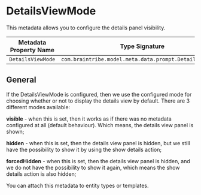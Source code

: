 # DetailsViewMode

This metadata allows you to configure the details panel visibility.

Metadata Property Name  | Type Signature  
------- | -----------
`DetailsViewMode` | `com.braintribe.model.meta.data.prompt.DetailsViewMode`

## General

If the DetailsViewMode is configured, then we use the configured mode for choosing whether or not to display the details view by default.
There are 3 different modes available:

**visible** - when this is set, then it works as if there was no metadata configured at all (default behaviour). Which means, the details view panel is shown;

**hidden** - when this is set, then the details view panel is hidden, but we still have the possibility to show it by using the show details action;

**forcedHidden** - when this is set, then the details view panel is hidden, and we do not have the possibility to show it again, which means the show details action is also hidden;

You can attach this metadata to entity types or templates.
